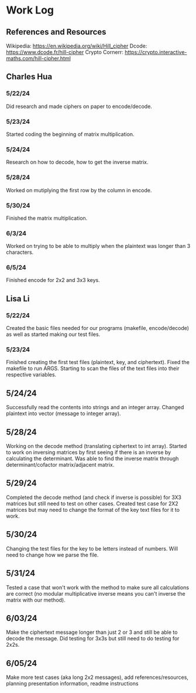 # Work Log

## References and Resources

Wikipedia: https://en.wikipedia.org/wiki/Hill_cipher
Dcode: https://www.dcode.fr/hill-cipher
Crypto Cornerr: https://crypto.interactive-maths.com/hill-cipher.html

## Charles Hua

### 5/22/24

Did research and made ciphers on paper to encode/decode.

### 5/23/24

Started coding the beginning of matrix multiplication.

### 5/24/24

Research on how to decode, how to get the inverse matrix.

### 5/28/24

Worked on mutiplying the first row by the column in encode.

### 5/30/24

Finished the matrix multiplication.

### 6/3/24

Worked on trying to be able to multiply when the plaintext was longer than 3 characters.

### 6/5/24

Finished encode for 2x2 and 3x3 keys.


## Lisa Li

### 5/22/24

Created the basic files needed for our programs (makefile, encode/decode) as well as started making our test files.

### 5/23/24

Finished creating the first test files (plaintext, key, and ciphertext). Fixed the makefile to run ARGS. Starting to scan the files of the text files into their respective variables.

## 5/24/24

Successfully read the contents into strings and an integer array. Changed plaintext into vector (message to integer array).

## 5/28/24

Working on the decode method (translating ciphertext to int array). Started to work on inversing matrices by first seeing if there is an inverse by calculating the determinant. Was able to find the inverse matrix through determinant/cofactor matrix/adjacent matrix.

## 5/29/24

Completed the decode method (and check if inverse is possible) for 3X3 matrices but still need to test on other cases. Created test case for 2X2 matrices but may need to change the format of the key text files for it to work.

## 5/30/24

Changing the test files for the key to be letters instead of numbers. Will need to change how we parse the file.

## 5/31/24

Tested a case that won't work with the method to make sure all calculations are correct (no modular multiplicative inverse means you can't inverse the matrix with our method).

## 6/03/24

Make the ciphertext message longer than just 2 or 3 and still be able to decode the message. Did testing for 3x3s but still need to do testing for 2x2s.

## 6/05/24

Make more test cases (aka long 2x2 messages), add references/resources, planning presentation information, readme instructions

